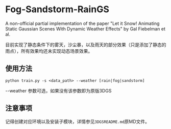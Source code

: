 # Fog-Sandstorm-RainGS
A non-official partial implementation of the paper "Let it Snow! Animating Static Gaussian Scenes With Dynamic Weather Effects" by Gal Fiebelman et al.

目前实现了静态条件下的雾天，沙尘暴，以及雨天的部分效果（只是添加了静态的雨点），所有效果均还未实现动态场景效果。

## 使用方法 
`python train.py -s <data_path> --weather [rain|fog|sandstorm] `

--weather 参数可选，如果没有该参数即为原版3DGS

## 注意事项

记得创建对应环境以及安装子模块，详情参见`3DGSREADME.md`原MD文件。